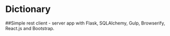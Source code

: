 # Dictionary

##Simple rest client - server app with Flask, SQLAlchemy, Gulp, Browserify, React.js and Bootstrap.